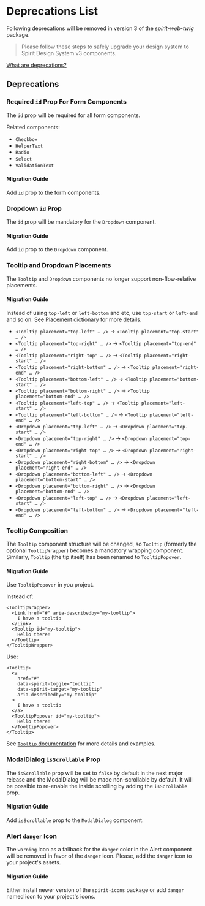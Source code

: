 # Deprecations List

Following deprecations will be removed in version 3 of the _spirit-web-twig_ package.

> Please follow these steps to safely upgrade your design system to Spirit Design System v3 components.

[What are deprecations?][readme-deprecations]

## Deprecations

### Required `id` Prop For Form Components

The `id` prop will be required for all form components.

Related components:

- `Checkbox`
- `HelperText`
- `Radio`
- `Select`
- `ValidationText`

#### Migration Guide

Add `id` prop to the form components.

### Dropdown `id` Prop

The `id` prop will be mandatory for the `Dropdown` component.

#### Migration Guide

Add `id` prop to the `Dropdown` component.

### Tooltip and Dropdown Placements

The `Tooltip` and `Dropdown` components no longer support non-flow-relative placements.

#### Migration Guide

Instead of using `top-left` or `left-bottom` and etc, use `top-start` or `left-end` and so on.
See [Placement dictionary][dictionary-placement] for more details.

- `<Tooltip placement="top-left" … />` → `<Tooltip placement="top-start" … />`
- `<Tooltip placement="top-right" … />` → `<Tooltip placement="top-end" … />`
- `<Tooltip placement="right-top" … />` → `<Tooltip placement="right-start" … />`
- `<Tooltip placement="right-bottom" … />` → `<Tooltip placement="right-end" … />`
- `<Tooltip placement="bottom-left" … />` → `<Tooltip placement="bottom-start" … />`
- `<Tooltip placement="bottom-right" … />` → `<Tooltip placement="bottom-end" … />`
- `<Tooltip placement="left-top" … />` → `<Tooltip placement="left-start" … />`
- `<Tooltip placement="left-bottom" … />` → `<Tooltip placement="left-end" … />`
- `<Dropdown placement="top-left" … />` → `<Dropdown placement="top-start" … />`
- `<Dropdown placement="top-right" … />` → `<Dropdown placement="top-end" … />`
- `<Dropdown placement="right-top" … />` → `<Dropdown placement="right-start" … />`
- `<Dropdown placement="right-bottom" … />` → `<Dropdown placement="right-end" … />`
- `<Dropdown placement="bottom-left" … />` → `<Dropdown placement="bottom-start" … />`
- `<Dropdown placement="bottom-right" … />` → `<Dropdown placement="bottom-end" … />`
- `<Dropdown placement="left-top" … />` → `<Dropdown placement="left-start" … />`
- `<Dropdown placement="left-bottom" … />` → `<Dropdown placement="left-end" … />`

### Tooltip Composition

The `Tooltip` component structure will be changed, so `Tooltip` (formerly the optional
`TooltipWrapper`) becomes a mandatory wrapping component. Similarly, `Tooltip` (the tip
itself) has been renamed to `TooltipPopover`.

#### Migration Guide

Use `TooltipPopover` in you project.

Instead of:

```twig
<TooltipWrapper>
  <Link href="#" aria-describedby="my-tooltip">
    I have a tooltip
  </Link>
  <Tooltip id="my-tooltip">
    Hello there!
  </Tooltip>
</TooltipWrapper>
```

Use:

```twig
<Tooltip>
  <a
    href="#"
    data-spirit-toggle="tooltip"
    data-spirit-target="my-tooltip"
    aria-describedby="my-tooltip"
  >
    I have a tooltip
  </a>
  <TooltipPopover id="my-tooltip">
    Hello there!
  </TooltipPopover>
</Tooltip>
```

See [`Tooltip` documentation][tooltip-readme] for more details and examples.

### ModalDialog `isScrollable` Prop

The `isScrollable` prop will be set to `false` by default in the next major release and the ModalDialog will be made
non-scrollable by default. It will be possible to re-enable the inside scrolling by adding the `isScrollable` prop.

#### Migration Guide

Add `isScrollable` prop to the `ModalDialog` component.

### Alert `danger` Icon

The `warning` icon as a fallback for the `danger` color in the Alert component will be removed in favor of the `danger` icon.
Please, add the `danger` icon to your project's assets.

#### Migration Guide

Either install newer version of the `spirit-icons` package or add `danger` named icon to your project's icons.

[dictionary-placement]: https://github.com/lmc-eu/spirit-design-system/blob/main/docs/DICTIONARIES.md#placement
[dropdown-readme]: https://github.com/lmc-eu/spirit-design-system/blob/main/packages/web-twig/src/Resources/components/Dropdown/README.md
[readme-deprecations]: https://github.com/lmc-eu/spirit-design-system/blob/main/packages/web-twig/README.md#deprecations
[tooltip-readme]: https://github.com/lmc-eu/spirit-design-system/blob/main/packages/web-twig/src/Resources/components/Tooltip/README.md
